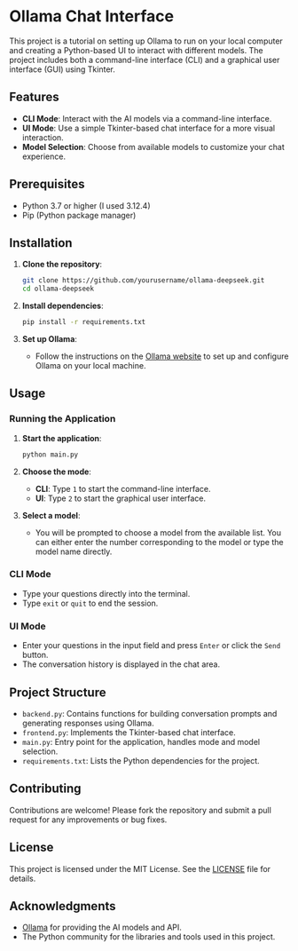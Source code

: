 # Ollama Chat Interface

This project is a tutorial on setting up Ollama to run on your local computer and creating a Python-based UI to interact with different models. The project includes both a command-line interface (CLI) and a graphical user interface (GUI) using Tkinter.

## Features

- **CLI Mode**: Interact with the AI models via a command-line interface.
- **UI Mode**: Use a simple Tkinter-based chat interface for a more visual interaction.
- **Model Selection**: Choose from available models to customize your chat experience.

## Prerequisites

- Python 3.7 or higher (I used 3.12.4)
- Pip (Python package manager)

## Installation

1. **Clone the repository**:
   ```bash
   git clone https://github.com/yourusername/ollama-deepseek.git
   cd ollama-deepseek
   ```

2. **Install dependencies**:
   ```bash
   pip install -r requirements.txt
   ```

3. **Set up Ollama**:
   - Follow the instructions on the [Ollama website](https://ollama.com) to set up and configure Ollama on your local machine.

## Usage

### Running the Application

1. **Start the application**:
   ```bash
   python main.py
   ```

2. **Choose the mode**:
   - **CLI**: Type `1` to start the command-line interface.
   - **UI**: Type `2` to start the graphical user interface.

3. **Select a model**:
   - You will be prompted to choose a model from the available list. You can either enter the number corresponding to the model or type the model name directly.

### CLI Mode

- Type your questions directly into the terminal.
- Type `exit` or `quit` to end the session.

### UI Mode

- Enter your questions in the input field and press `Enter` or click the `Send` button.
- The conversation history is displayed in the chat area.

## Project Structure

- `backend.py`: Contains functions for building conversation prompts and generating responses using Ollama.
- `frontend.py`: Implements the Tkinter-based chat interface.
- `main.py`: Entry point for the application, handles mode and model selection.
- `requirements.txt`: Lists the Python dependencies for the project.

## Contributing

Contributions are welcome! Please fork the repository and submit a pull request for any improvements or bug fixes.

## License

This project is licensed under the MIT License. See the [LICENSE](LICENSE) file for details.

## Acknowledgments

- [Ollama](https://ollama.com) for providing the AI models and API.
- The Python community for the libraries and tools used in this project. 